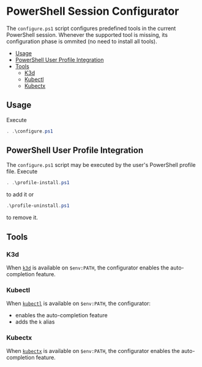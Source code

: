 # PowerShell Session Configurator

The `configure.ps1` script configures predefined tools in the current PowerShell session. Whenever the supported tool is missing, its configuration phase is ommited (no need to install all tools).

- [Usage](#usage)
- [PowerShell User Profile Integration](#powershell-user-profile-integration)
- [Tools](#tools)
  - [K3d](#k3d)
  - [Kubectl](#kubectl)
  - [Kubectx](#kubectx)

## Usage

Execute

```powershell
. .\configure.ps1
```

## PowerShell User Profile Integration

The `configure.ps1` script may be executed by the user's PowerShell profile file. Execute

```powershell
. .\profile-install.ps1
```

to add it or

```powershell
.\profile-uninstall.ps1
```

to remove it.

## Tools

### K3d

When [`k3d`](https://k3d.io/) is available on `$env:PATH`, the configurator enables the auto-completion feature.

### Kubectl

When [`kubectl`](https://kubernetes.io/docs/reference/kubectl/kubectl/) is available on `$env:PATH`, the configurator:

- enables the auto-completion feature
- adds the `k` alias

### Kubectx

When [`kubectx`](https://github.com/ahmetb/kubectx) is available on `$env:PATH`, the configurator enables the auto-completion feature.
